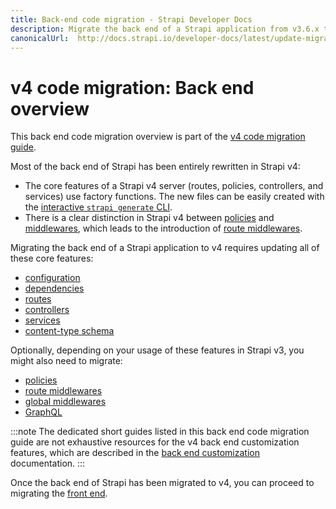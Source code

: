 ```yaml
---
title: Back-end code migration - Strapi Developer Docs
description: Migrate the back end of a Strapi application from v3.6.x to v4.0.x with step-by-step instructions
canonicalUrl:  http://docs.strapi.io/developer-docs/latest/update-migration-guides/migration-guides/v4/code/backend.html
---
```


# v4 code migration: Back end overview

This back end code migration overview is part of the [v4 code migration guide](/developer-docs/latest/update-migration-guides/migration-guides/v4/code-migration.md).

Most of the back end of Strapi has been entirely rewritten in Strapi v4:

- The core features of a Strapi v4 server (routes, policies, controllers, and services) use factory functions. The new files can be easily created with the [interactive `strapi generate` CLI](/developer-docs/latest/developer-resources/cli/CLI.md#strapi-generate).
- There is a clear distinction in Strapi v4 between [policies](/developer-docs/latest/development/backend-customization/policies.md) and [middlewares](/developer-docs/latest/development/backend-customization/middlewares.md), which leads to the introduction of [route middlewares](/developer-docs/latest/development/backend-customization/routes.md#middlewares).

Migrating the back end of a Strapi application to v4 requires updating all of these core features:

<!-- TODO: - [file structure]() -->
- [configuration](/developer-docs/latest/update-migration-guides/migration-guides/v4/code/backend/configuration.md)
- [dependencies](/developer-docs/latest/update-migration-guides/migration-guides/v4/code/backend/dependencies.md)
- [routes](/developer-docs/latest/update-migration-guides/migration-guides/v4/code/backend/routes.md)
- [controllers](/developer-docs/latest/update-migration-guides/migration-guides/v4/code/backend/controllers.md)
- [services](/developer-docs/latest/update-migration-guides/migration-guides/v4/code/backend/services.md)
- [content-type schema](/developer-docs/latest/update-migration-guides/migration-guides/v4/code/backend/content-type-schema.md)

Optionally, depending on your usage of these features in Strapi v3, you might also need to migrate:

- [policies](/developer-docs/latest/update-migration-guides/migration-guides/v4/code/backend/policies.md)
- [route middlewares](/developer-docs/latest/update-migration-guides/migration-guides/v4/code/backend/route-middlewares.md)
- [global middlewares](/developer-docs/latest/update-migration-guides/migration-guides/v4/code/backend/global-middlewares.md)
- [GraphQL](/developer-docs/latest/update-migration-guides/migration-guides/v4/code/backend/graphql.md)

:::note
The dedicated short guides listed in this back end code migration guide are not exhaustive resources for the v4 back end customization features, which are described in the [back end customization](/developer-docs/latest/development/backend-customization.md) documentation.
:::

Once the back end of Strapi has been migrated to v4, you can proceed to migrating the [front end](/developer-docs/latest/update-migration-guides/migration-guides/v4/code/frontend.md).
